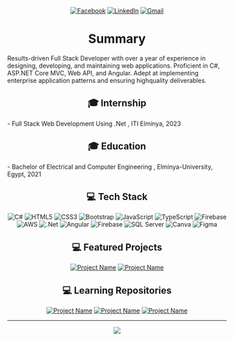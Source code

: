 <div align="center">
<!-- 
  <div id="header" >
    <img src="https://media3.giphy.com/media/qgQUggAC3Pfv687qPC/giphy.gif" width="450"/>
  </div> -->

[![Facebook](https://img.shields.io/badge/Facebook-%231877F2.svg?logo=Facebook&logoColor=white&style=flat-square&scale=2)](https://www.facebook.com/abdo.ahmed.abo.elmagd)
[![LinkedIn](https://img.shields.io/badge/LinkedIn-%230077B5.svg?logo=linkedin&logoColor=white&style=flat-square&scale=2)](https://linkedin.com/in/abdulrahmanabualmagd)
[![Gmail](https://img.shields.io/badge/Gmail-%23FF0000.svg?logo=gmail&logoColor=white&style=flat-square&scale=2)](mailto:abdulrahmanabualmagd@gmail.com)




   <h1 align="center">
    Summary
  </h1>



<p align="left">
Results-driven Full Stack Developer with over a year of experience in designing, developing, and maintaining web applications. Proficient in C#, ASP.NET Core MVC, Web API, and Angular. Adept at implementing enterprise application patterns and ensuring highquality deliverables.
</p>


## 🎓 Internship

<p align="left">
- Full Stack Web Development Using .Net , ITI Elminya, 2023
</p>

## 🎓 Education

<p align="left">
- Bachelor of Electrical and Computer Engineering , Elminya-University, Egypt, 2021
</p>


## 💻 Tech Stack

![C#](https://img.shields.io/badge/c%23-%23239120.svg?style=for-the-badge&logo=c-sharp&logoColor=white) ![HTML5](https://img.shields.io/badge/html5-%23E34F26.svg?style=for-the-badge&logo=html5&logoColor=white) ![CSS3](https://img.shields.io/badge/css3-%231572B6.svg?style=for-the-badge&logo=css3&logoColor=white) ![Bootstrap](https://img.shields.io/badge/bootstrap-%238511FA.svg?style=for-the-badge&logo=bootstrap&logoColor=white) ![JavaScript](https://img.shields.io/badge/javascript-%23323330.svg?style=for-the-badge&logo=javascript&logoColor=%23F7DF1E) ![TypeScript](https://img.shields.io/badge/typescript-%23007ACC.svg?style=for-the-badge&logo=typescript&logoColor=white) ![Firebase](https://img.shields.io/badge/firebase-%23039BE5.svg?style=for-the-badge&logo=firebase) ![AWS](https://img.shields.io/badge/AWS-%23FF9900.svg?style=for-the-badge&logo=amazon-aws&logoColor=white) ![.Net](https://img.shields.io/badge/.NET-5C2D91?style=for-the-badge&logo=.net&logoColor=white) ![Angular](https://img.shields.io/badge/angular-%23DD0031.svg?style=for-the-badge&logo=angular&logoColor=white)  ![Firebase](https://img.shields.io/badge/Firebase-039BE5?style=for-the-badge&logo=Firebase&logoColor=white) ![SQL Server](https://img.shields.io/badge/sql%20server-%23000000.svg?style=for-the-badge&logo=sql-server&logoColor=white) ![Canva](https://img.shields.io/badge/Canva-%2300C4CC.svg?style=for-the-badge&logo=Canva&logoColor=white) ![Figma](https://img.shields.io/badge/figma-%23F24E1E.svg?style=for-the-badge&logo=figma&logoColor=white) 

## 💻 Featured Projects

[![Project Name](https://github-readme-stats.vercel.app/api/pin/?username=Abdulrhman-Ahmad&repo=ECommerce-WebStore&theme=dark)](https://github.com/Abdulrhman-Ahmad/ECommerce-WebStore) [![Project Name](https://github-readme-stats.vercel.app/api/pin/?username=Abdulrhman-Ahmad&repo=MVC_Core&theme=dark)](https://github.com/Abdulrhman-Ahmad/MVC_Core)

## 💻 Learning Repositories
[![Project Name](https://github-readme-stats.vercel.app/api/pin/?username=Abdulrhman-Ahmad&repo=ConsoleApps&theme=dark)](https://github.com/Abdulrhman-Ahmad/ConsoleApps) [![Project Name](https://github-readme-stats.vercel.app/api/pin/?username=Abdulrhman-Ahmad&repo=javascript-topics&theme=dark)](https://github.com/Abdulrhman-Ahmad/javascript-topics) [![Project Name](https://github-readme-stats.vercel.app/api/pin/?username=Abdulrhman-Ahmad&repo=sql-commands&theme=dark)](https://github.com/Abdulrhman-Ahmad/sql-commands) 

---

[![](https://visitcount.itsvg.in/api?id=Abdulrhman-Ahmad&icon=0&color=0)](https://visitcount.itsvg.in)






</div>


